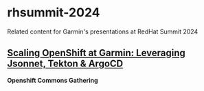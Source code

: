 # rhsummit-2024

Related content for Garmin's presentations at RedHat Summit 2024


## [Scaling OpenShift at Garmin: Leveraging Jsonnet, Tekton & ArgoCD](./doc/Scaling-OpenShift-Cluster-Lifecycle-Management.md)
**Openshift Commons Gathering**


